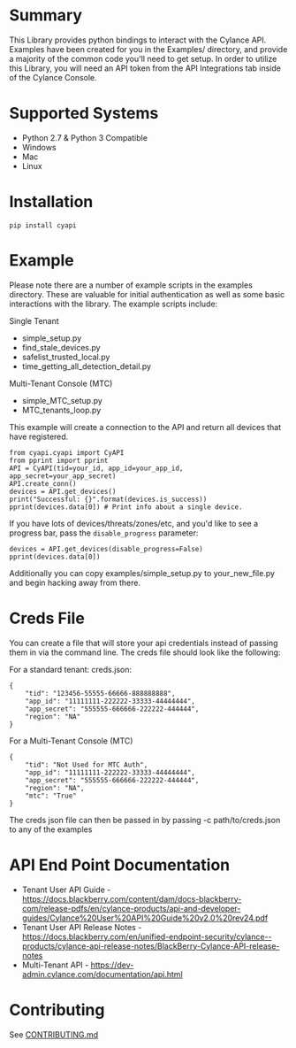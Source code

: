 # Summary

This Library provides python bindings to interact with the Cylance API. Examples have been created for you in the Examples/ directory, and provide a majority of the common code you'll need to get setup. In order to utilize this Library, you will need an API token from the API Integrations tab inside of the Cylance Console.

# Supported Systems
* Python 2.7 & Python 3 Compatible
* Windows
* Mac
* Linux

# Installation

```
pip install cyapi
```

# Example

Please note there are a number of example scripts in the examples directory. These are valuable for initial authentication as well as some basic interactions with the library. The example scripts include:

Single Tenant
* simple_setup.py
* find_stale_devices.py
* safelist_trusted_local.py
* time_getting_all_detection_detail.py

Multi-Tenant Console (MTC)
* simple_MTC_setup.py
* MTC_tenants_loop.py

This example will create a connection to the API and return all devices that have registered.

```
from cyapi.cyapi import CyAPI
from pprint import pprint
API = CyAPI(tid=your_id, app_id=your_app_id, app_secret=your_app_secret)
API.create_conn()
devices = API.get_devices()
print("Successful: {}".format(devices.is_success))
pprint(devices.data[0]) # Print info about a single device.
```

If you have lots of devices/threats/zones/etc, and you'd like to see a progress bar, pass the `disable_progress` parameter:

```
devices = API.get_devices(disable_progress=False)
pprint(devices.data[0])
```

Additionally you can copy examples/simple_setup.py to your_new_file.py and begin hacking away from there.

# Creds File

You can create a file that will store your api credentials instead of passing them in via the command line. The creds file should look like the following:

For a standard tenant:
creds.json:
```
{
    "tid": "123456-55555-66666-888888888",
    "app_id": "11111111-222222-33333-44444444",
    "app_secret": "555555-666666-222222-444444",
    "region": "NA"
}
```

For a Multi-Tenant Console (MTC)
```
{
    "tid": "Not Used for MTC Auth",
    "app_id": "11111111-222222-33333-44444444",
    "app_secret": "555555-666666-222222-444444",
    "region": "NA",
    "mtc": "True"
}
```
The creds json file can then be passed in by passing -c path/to/creds.json to any of the examples

# API End Point Documentation

* Tenant User API Guide - https://docs.blackberry.com/content/dam/docs-blackberry-com/release-pdfs/en/cylance-products/api-and-developer-guides/Cylance%20User%20API%20Guide%20v2.0%20rev24.pdf
* Tenant User API Release Notes - https://docs.blackberry.com/en/unified-endpoint-security/cylance--products/cylance-api-release-notes/BlackBerry-Cylance-API-release-notes
* Multi-Tenant API - https://dev-admin.cylance.com/documentation/api.html

# Contributing

See [CONTRIBUTING.md](CONTRIBUTING.md)
